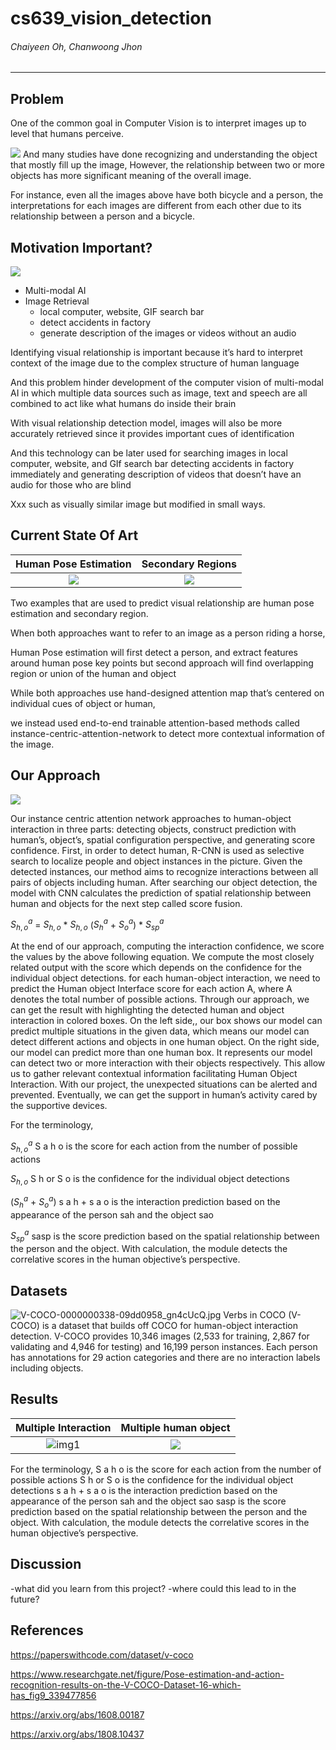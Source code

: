 # cs639_vision_detection
###### Chaiyeen Oh, Chanwoong Jhon
---
## Problem
One of the common goal in Computer Vision is to interpret images up to level that humans perceive.

![](problem.png)
And many studies have done recognizing and understanding the object that mostly fill up the image,
However, the relationship between two or more objects has more significant meaning of the overall image.

For instance, even all the images above have both bicycle and a person, the interpretations for each images are different from each other due to its relationship between a person and a bicycle.

## Motivation Important?
![](motivation_and_usage.png)
- Multi-modal AI
- Image Retrieval 
  - local computer, website, GIF search bar
  - detect accidents in factory
  - generate description of the images or videos without an audio


Identifying visual relationship is important because it’s hard to interpret context of the image due to the complex structure of human language

And this problem hinder development of the computer vision of multi-modal AI in which multiple data sources such as image, text and speech are all combined to act like what humans do inside their brain


With visual relationship detection model, images will also be more accurately retrieved since it provides important cues of identification 

And this technology can be later used for 
searching images in local computer, website, and GIf search bar 
detecting accidents in factory immediately 
and generating description of videos that doesn’t have an audio for those who are blind

Xxx such as visually similar image but modified in small ways.

## Current State Of Art
Human Pose Estimation      |   Secondary Regions
:----------------------------:|:-------------------------:
![](human_pose_estimation.png)|  ![](Secondary_Regions.png)

Two examples that are used to predict visual relationship are human pose estimation and secondary region. 

When both approaches want to refer to an image as a person riding a horse,

Human Pose estimation will first detect a person, and extract features around human pose key points 
but second approach will find overlapping region or union of the human and object

While both approaches use hand-designed attention map that’s centered on individual cues of object or human, 

we instead used end-to-end trainable attention-based methods called instance-centric-attention-network to detect more contextual information of the image.

## Our Approach 
![](algorithm.png)

Our  instance centric attention network approaches to human-object interaction in three parts: detecting objects, construct prediction with human’s, object’s, spatial configuration perspective, and generating score confidence.
First, in order to detect human, R-CNN is used as selective search to localize people and object instances in the picture. Given the detected instances, our method aims to recognize interactions between all pairs of objects including human.
After searching our object detection, the model with CNN calculates the prediction of spatial relationship between human and objects for the next step called score fusion.

$S^{a}_{h,o}$ = $S_{h,o}$ * $S_{h,o}$ ($S^{a}_{h}$ + $S^{a}_{o}$) * $S^{a}_{sp}$

At the end of our approach, computing the interaction confidence, we score the values by the above following equation. We compute the most closely related output with the score which depends on the confidence for the individual object detections. for each human-object interaction, we need to predict the Human object Interface score for each action A, where A denotes the total number of possible actions.
Through our approach, we can get the result with highlighting the detected human and object interaction in colored boxes.
On the left side,, our box shows our model can predict multiple situations in the given data, which means our model can detect different actions and objects in one human object.
On the right side, our model can predict more than one human box.
It represents our model can detect two or more interaction with their objects respectively.
This allow us to gather relevant contextual information facilitating Human Object Interaction.
With our project, the unexpected situations can be alerted and prevented.
Eventually, we can get the support in human’s activity cared by the supportive devices. 

For the terminology,

$S^{a}_{h,o}$
S a h o is the score for each action from the number of possible actions

$S_{h,o}$ 
S h or S o is the confidence for the individual object detections

($S^{a}_{h}$ + $S^{a}_{o}$) 
s a h + s a o is the interaction prediction based on the appearance of the person sah and the object sao

 $S^{a}_{sp}$
sasp is  the score prediction based on the spatial relationship between the person and the object.
With calculation, the module detects the correlative scores in the human objective’s perspective.

## Datasets
![V-COCO-0000000338-09dd0958_gn4cUcQ.jpg](V-COCO-0000000338-09dd0958_gn4cUcQ.jpg)
Verbs in COCO (V-COCO) is a dataset that builds off COCO for human-object interaction detection. V-COCO provides 10,346 images (2,533 for training, 2,867 for validating and 4,946 for testing) and 16,199 person instances. Each person has annotations for 29 action categories and there are no interaction labels including objects.




## Results
Multiple Interaction      |  Multiple human object
:---------------------------:|:-------------------------:
![img1](person.png)          |  ![](bicycle.png)

For the terminology,
S a h o is the score for each action from the number of possible actions
S h or S o is the confidence for the individual object detections
s a h + s a o is the interaction prediction based on the appearance of the person sah and the object sao
sasp is  the score prediction based on the spatial relationship between the person and the object.
With calculation, the module detects the correlative scores in the human objective’s perspective.

## Discussion 
-what did you learn from this project?
-where could this lead to in the future? 




## References
<https://paperswithcode.com/dataset/v-coco>

<https://www.researchgate.net/figure/Pose-estimation-and-action-recognition-results-on-the-V-COCO-Dataset-16-which-has_fig9_339477856>

<https://arxiv.org/abs/1608.00187>

<https://arxiv.org/abs/1808.10437>


